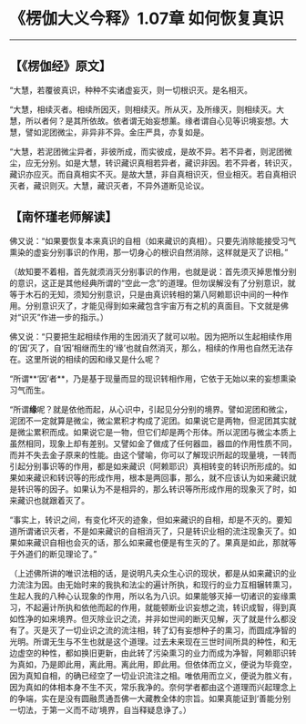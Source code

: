 # 《楞伽大义今释》1.07章 如何恢复真识

------

## 【《楞伽经》原文】

“大慧，若覆彼真识，种种不实诸虚妄灭，则一切根识灭。是名相灭。

“大慧，相续灭者。相续所因灭，则相续灭。所从灭，及所缘灭，则相续灭。大慧，所以者何？是其所依故。依者谓无始妄想薰。缘者谓自心见等识境妄想。大慧，譬如泥团微尘，非异非不异。金庄严具，亦复如是。

“大慧，若泥团微尘异者，非彼所成，而实彼成，是故不异。若不异者，则泥团微尘，应无分别。如是大慧，转识藏识真相若异者，藏识非因。若不异者，转识灭，藏识亦应灭。而自真相实不灭。是故大慧，非自真相识灭，但业相灭。若自真相识灭者，藏识则灭。大慧，藏识灭者，不异外道断见论议。

## 【南怀瑾老师解读】

佛又说：“如果要恢复本来真识的自相（如来藏识的真相）。只要先消除能接受习气熏染的虚妄分别事识的作用，那一切身心的根识自然消除，这样就是灭了识相。”

（故知要不着相，首先就须消灭分别事识的作用，也就是说：首先须灭掉思惟分别的意识，这正是其他经典所谓的“空此一念”的道理。但勿误解没有了分别意识，就等于木石的无知，须知分别意识，只是由真识转相的第八阿赖耶识中间的一种作用。分别意识灭了，才能见得到如来藏包含宇宙万有之机的真面目。下文就是佛对“识灭”作进一步的指示。）

佛又说：“只要把生起相续作用的生因消灭了就可以啦。因为把所以生起相续作用的‘因’灭了，自‘因’相继而生的‘缘’也就自然消灭，那么，相续的作用也自然无法存在。这里所说的相续的因和缘又是什么呢？

“所谓**‘因’者**，乃是基于现量而显的现识转相作用，它依于无始以来的妄想熏染习气而生。

“所谓**缘**呢？就是依他而起，从心识中，引起见分分别的境界。譬如泥团和微尘，泥团不一定就算是微尘，微尘累积才构成了泥团。如果说它是两物，但泥团其实就是微尘累积而成。如果说它是一物，但它们却是两个形体。所以泥团与微尘本质上虽然相同，现象上却有差别。又譬如金了做成了任何器皿，器皿的作用性质不同，而并不失去金子原来的性能。由这个譬喻，你可以了解现识所起的现量境，一转而引起分别事识等的作用，都是如来藏识（阿赖耶识）真相转变的转识所形成的。如果如来藏识和转识等的形成作用，根本是两回事，那么，就不应该认为如来藏识就是转识等的因子。如果认为不是相异的，那么转识等所形成作用的现象灭了时，如来藏识也就跟着灭了。

“事实上，转识之间，有变化坏灭的迹象，但如来藏识的自相，却是不灭的。要知道所谓诸识灭者，不是如来藏识的自相消灭了，只是转识业相的流注现象灭了。如果如来藏识自相也会灭的话，那么如来藏也便是有生灭的了。果真是如此，那就等于外道们的断见理论了。”

（上述佛所讲的唯识法相的话，是说明凡夫众生心识的现状，都是从如来藏识的业力流注为因。由无始时来的我执和法尘的遍计所执，和现行的业力互相辗转熏习，生起人我的八种心认现象的作用，所以名为八识。如果能够灭掉一切诸识的妄缘熏习，不起遍计所执和依他而起的作用，就能顿断业识妄想之流，转识成智，得到真如性净的如来境界。但灭除业识之流，并非如世间的断灭见解，灭了就是什么都没有了。灭是灭了一切业识之流的流注相，转了幻有妄想种子的熏习，而圆成净智的光明。所谓无生与不生也就是这个道理。过去未来现在三世时间所具的种性，和无边虚空的种性，都如换旧更新，由此转了污染熏习的业力而成为净智，阿赖耶识转为真如，乃是即此用，离此用。离此用，即此用。但依体而立义，便说为毕竟空，因为真知自相，的确已经空了一切业识流注之相。唯依用而立义，便说为胜义有，因为真如的体相本身不生不灭，常乐我净的。奈何学者都由这个道理而兴起理念上的争端，实在是没有圆融贯通吾佛一大藏教全体的宗旨。如果真能证到‘善能分别一切法，于第一义而不动’境界，自当释疑息诤了。）

